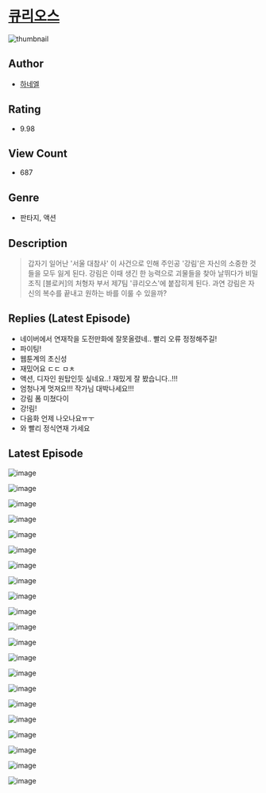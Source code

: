 # [큐리오스](https://comic.naver.com/bestChallenge/list?titleId=810269)
![thumbnail](https://image-comic.pstatic.net/user_contents_data/challenge_comic/2023/05/23/366842/upload_3630858313789564472_480x623.jpeg)

## Author
- [하네엘](https://comic.naver.com/artistTitle?id=366842)

## Rating
- 9.98

## View Count
- 687

## Genre
- 판타지, 액션

## Description
> 갑자기 일어난 '서울 대참사' 이 사건으로 인해 주인공 '강림'은 자신의 소중한 것들을 모두 잃게 된다. 강림은 이때 생긴 한 능력으로 괴물들을 찾아 날뛰다가 비밀조직 [블로커]의 처형자 부서 제7팀 '큐리오스'에 붙잡히게 된다. 과연 강림은 자신의 복수를 끝내고 원하는 바를 이룰 수 있을까?

## Replies (Latest Episode)
- 네이버에서 연재작을 도전만화에 잘못올렸네.. 빨리 오류 정정해주길!
- 파이팅!
- 웹툰계의 초신성
- 재밌어요 ㄷㄷ ㅁㅊ
- 액션, 디자인 원탑인듯 싶네요..! 재밌게 잘 봤습니다..!!!
- 엄청나게 멋져요!!! 작가님 대박나세요!!!
- 강림 폼 미쳤다이
- 강!림!
- 다음화 언제 나오나요ㅠㅜ
- 와 빨리 정식연재 가세요

## Latest Episode
![image](https://image-comic.pstatic.net/user_contents_data/challenge_comic/2023/05/23/366842/upload_7147265802649219685.jpeg)

![image](https://image-comic.pstatic.net/user_contents_data/challenge_comic/2023/05/23/366842/upload_3544953465982957670.jpeg)

![image](https://image-comic.pstatic.net/user_contents_data/challenge_comic/2023/05/23/366842/upload_7090465032814027314.jpeg)

![image](https://image-comic.pstatic.net/user_contents_data/challenge_comic/2023/05/23/366842/upload_3558466270580978997.jpeg)

![image](https://image-comic.pstatic.net/user_contents_data/challenge_comic/2023/05/23/366842/upload_7147837376933750118.jpeg)

![image](https://image-comic.pstatic.net/user_contents_data/challenge_comic/2023/05/23/366842/upload_3977864171335792228.jpeg)

![image](https://image-comic.pstatic.net/user_contents_data/challenge_comic/2023/05/23/366842/upload_3689403816915054648.jpeg)

![image](https://image-comic.pstatic.net/user_contents_data/challenge_comic/2023/05/23/366842/upload_7233959910795522611.jpeg)

![image](https://image-comic.pstatic.net/user_contents_data/challenge_comic/2023/05/23/366842/upload_4051380816481695332.jpeg)

![image](https://image-comic.pstatic.net/user_contents_data/challenge_comic/2023/05/23/366842/upload_3474353626777990244.jpeg)

![image](https://image-comic.pstatic.net/user_contents_data/challenge_comic/2023/05/23/366842/upload_3474021759705506406.jpeg)

![image](https://image-comic.pstatic.net/user_contents_data/challenge_comic/2023/05/23/366842/upload_7377567099565193009.jpeg)

![image](https://image-comic.pstatic.net/user_contents_data/challenge_comic/2023/05/23/366842/upload_7017234087335245617.jpeg)

![image](https://image-comic.pstatic.net/user_contents_data/challenge_comic/2023/05/23/366842/upload_3546131927666025012.jpeg)

![image](https://image-comic.pstatic.net/user_contents_data/challenge_comic/2023/05/23/366842/upload_3689119034042038582.jpeg)

![image](https://image-comic.pstatic.net/user_contents_data/challenge_comic/2023/05/23/366842/upload_3690810284805940790.jpeg)

![image](https://image-comic.pstatic.net/user_contents_data/challenge_comic/2023/05/23/366842/upload_3544396010031034674.jpeg)

![image](https://image-comic.pstatic.net/user_contents_data/challenge_comic/2023/05/23/366842/upload_3558180393330227511.jpeg)

![image](https://image-comic.pstatic.net/user_contents_data/challenge_comic/2023/05/23/366842/upload_3617065816629326181.jpeg)

![image](https://image-comic.pstatic.net/user_contents_data/challenge_comic/2023/05/23/366842/upload_7075494970709337655.jpeg)

![image](https://image-comic.pstatic.net/user_contents_data/challenge_comic/2023/05/23/366842/upload_7075493879871726648.jpeg)
